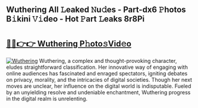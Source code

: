 ## Wuthering All 𝙻eaked 𝙽u𝚍es - Part-dx6 𝙿hotos B𝚒kini 𝚅𝚒deo - Hot 𝙿art 𝙻eaks 8r8Pi

# <h2><a href="http://ld3c6q.urlbe.top/?page=Wuthering">🔗🔗👉👉 Wuthering P𝚑oto𝚜Vid𝚎o</a></h2>

[![Wuthering](https://i.imgur.com/eBuTRDB.gif)](http://ld3c6q.urlbe.top/?page=Wuthering)
Wuthering, a complex and thought-provoking character, eludes straightforward classification. Her innovative way of engaging with online audiences has fascinated and enraged spectators, igniting debates on privacy, morality, and the intricacies of digital societies. Though her next moves are unclear, her influence on the digital world is indisputable. Fueled by an unyielding resolve and undeniable enchantment, Wuthering progress in the digital realm is unrelenting.
